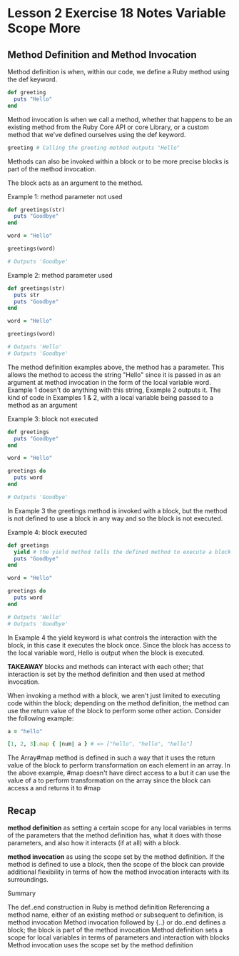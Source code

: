 # Lesson 2 Exercise 18 Notes Variable Scope More

## Method Definition and Method Invocation

Method definition is when, within our code, we define a Ruby method using the
def keyword.

```ruby
def greeting
  puts "Hello"
end
```

Method invocation is when we call a method, whether that happens to be an
existing method from the Ruby Core API or core Library, or a custom method
that we've defined ourselves using the def keyword.

```ruby
greeting # Calling the greeting method outputs "Hello"
```
Methods can also be invoked within a block or to be more precise blocks is part of the method invocation.

The block acts as an argument to the method.

Example 1: method parameter not used
```ruby
def greetings(str)
  puts "Goodbye"
end

word = "Hello"

greetings(word)

# Outputs 'Goodbye'
```

Example 2: method parameter used
```ruby
def greetings(str)
  puts str
  puts "Goodbye"
end

word = "Hello"

greetings(word)

# Outputs 'Hello'
# Outputs 'Goodbye'
```

The method definition examples above, the method has a parameter.
This allows the method to access the string "Hello" since it is passed in as
an argument at method invocation in the form of the local variable word.
Example 1 doesn't do anything with this string, Example 2 outputs it.
The kind of code in Examples 1 & 2, with a local variable being passed to a
method as an argument

Example 3: block not executed
```ruby
def greetings
  puts "Goodbye"
end

word = "Hello"

greetings do
  puts word
end

# Outputs 'Goodbye'
```
In Example 3 the greetings method is invoked with a block, but the method is not defined to use a block in any way and so the block is not executed.

Example 4: block executed
```ruby
def greetings
  yield # the yield method tells the defined method to execute a block once
  puts "Goodbye"
end

word = "Hello"

greetings do
  puts word
end

# Outputs 'Hello'
# Outputs 'Goodbye'
```
In Example 4 the yield keyword is what controls the interaction with the
block, in this case it executes the block once. Since the block has access
to the local variable word, Hello is output when the block is executed.

**TAKEAWAY** blocks and methods can interact with each other; that
interaction is set by the method definition and then used at method
invocation.

When invoking a method with a block, we aren't just limited to executing
code within the block; depending on the method definition, the method can
use the return value of the block to perform some other action.
Consider the following example:

```ruby
a = "hello"

[1, 2, 3].map { |num| a } # => ["hello", "hello", "hello"]
```

The Array#map method is defined in such a way that it uses the return value
of the block to perform transformation on each element in an array. In the
above example, #map doesn't have direct access to a but it can use the value
of a to perform transformation on the array since the block can access a and
returns it to #map

## Recap

**method definition** as setting a certain scope for any local variables in
terms of the parameters that the method definition has, what it does with
those parameters, and also how it interacts (if at all) with a block.

**method invocation** as using the scope set by the method definition. If
the method is defined to use a block, then the scope of the block can
provide additional flexibility in terms of how the method invocation
interacts with its surroundings.

Summary

The def..end construction in Ruby is method definition
Referencing a method name, either of an existing method or subsequent to
definition, is method invocation
Method invocation followed by {..} or do..end defines a block; the block is
part of the method invocation
Method definition sets a scope for local variables in terms of parameters
and interaction with blocks
Method invocation uses the scope set by the method definition
